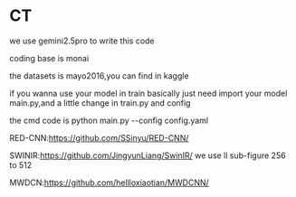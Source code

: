 # CT
we use gemini2.5pro to write this code 

coding base is monai  

the datasets is mayo2016,you can find in kaggle  

if you wanna use your model in train basically just need import your model  main.py,and a little change in train.py and config

the cmd code is python main.py --config config.yaml

RED-CNN:https://github.com/SSinyu/RED-CNN/

SWINIR:https://github.com/JingyunLiang/SwinIR/ we use ll sub-figure 256 to 512

MWDCN:https://github.com/hellloxiaotian/MWDCNN/
